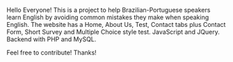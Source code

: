 Hello Everyone! This is a project to help Brazilian-Portuguese speakers learn English by avoiding common mistakes they make when speaking English.
The website has a Home, About Us, Test, Contact tabs plus Contact Form, Short Survey and Multiple Choice style test. 
JavaScript and JQuery. Backend with PHP and MySQL.

Feel free to contribute!
Thanks!
